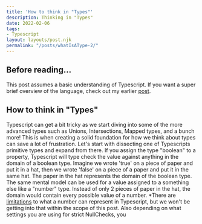 ```yaml
---
title: 'How to think in "Types"'
description: Thinking in "Types"
date: 2022-02-06
tags:
- Typescript
layout: layouts/post.njk
permalink: "/posts/whatIsAType-2/"
---
```


## Before reading...

This post assumes a basic understanding of Typescript. If you want a super brief overview of the language, check out my earlier [post](/posts/whatsUsefulAboutTypescript-1/).


## How to think in "Types"

Typescript can get a bit tricky as we start diving into some of the more advanced types such as Unions, Intersections, Mapped types, and a bunch more! This is when creating a solid foundation for how we think about types can save a lot of frustration. Let's start with dissecting one of Typescripts primitive types and expand from there. If you assign the type "boolean" to a property, Typescript will type check the value against anything in the domain of a boolean type. Imagine we wrote 'true' on a piece of paper and put it in a hat, then we wrote 'false' on a piece of a paper and put it in the same hat. The paper in the hat represents the domain of the boolean type. The same mental model can be used for a value assigned to a something else like a "number" type. Instead of only 2 pieces of paper in the hat, the domain would contain every possible value of a number. *There are [limitations](https://developer.mozilla.org/en-US/docs/Web/JavaScript/Reference/Global_Objects/Number) to what a number can represent in Typescript, but we won't be getting into that within the scope of this post. Also depending on what settings you are using for strict NullChecks, you
